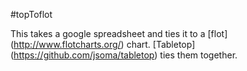 #topToflot

This takes a google spreadsheet and ties it to a [flot] (http://www.flotcharts.org/) chart. [Tabletop] (https://github.com/jsoma/tabletop) ties them together. 

